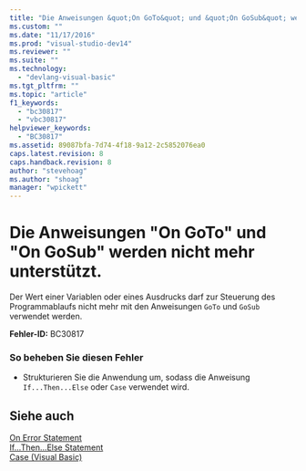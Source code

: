 ```yaml
---
title: "Die Anweisungen &quot;On GoTo&quot; und &quot;On GoSub&quot; werden nicht mehr unterst&#252;tzt. | Microsoft Docs"
ms.custom: ""
ms.date: "11/17/2016"
ms.prod: "visual-studio-dev14"
ms.reviewer: ""
ms.suite: ""
ms.technology: 
  - "devlang-visual-basic"
ms.tgt_pltfrm: ""
ms.topic: "article"
f1_keywords: 
  - "bc30817"
  - "vbc30817"
helpviewer_keywords: 
  - "BC30817"
ms.assetid: 89087bfa-7d74-4f18-9a12-2c5852076ea0
caps.latest.revision: 8
caps.handback.revision: 8
author: "stevehoag"
ms.author: "shoag"
manager: "wpickett"
---
```

# Die Anweisungen &quot;On GoTo&quot; und &quot;On GoSub&quot; werden nicht mehr unterst&#252;tzt.
Der Wert einer Variablen oder eines Ausdrucks darf zur Steuerung des Programmablaufs nicht mehr mit den Anweisungen `GoTo` und `GoSub` verwendet werden.  
  
 **Fehler\-ID:** BC30817  
  
### So beheben Sie diesen Fehler  
  
-   Strukturieren Sie die Anwendung um, sodass die Anweisung `If...Then...Else` oder `Case` verwendet wird.  
  
## Siehe auch  
 [On Error Statement](../../visual-basic/language-reference/statements/on-error-statement.md)   
 [If...Then...Else Statement](../../visual-basic/language-reference/statements/if-then-else-statement.md)   
 [Case \(Visual Basic\)](http://msdn.microsoft.com/de-de/a14efce6-5057-4b7d-8afd-056dd4abdcee)